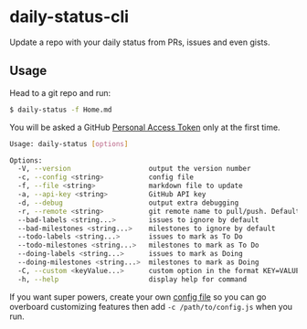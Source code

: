 # daily-status-cli

Update a repo with your daily status from PRs, issues and even gists.

## Usage

Head to a git repo and run:

```sh
$ daily-status -f Home.md
```

You will be asked a GitHub [Personal Access Token](https://github.com/settings/tokens) only at the first time.

```sh
Usage: daily-status [options]

Options:
  -V, --version                   output the version number
  -c, --config <string>           config file
  -f, --file <string>             markdown file to update
  -a, --api-key <string>          GitHub API key
  -d, --debug                     output extra debugging
  -r, --remote <string>           git remote name to pull/push. Default 'origin'
  --bad-labels <string...>        issues to ignore by default
  --bad-milestones <string...>    milestones to ignore by default
  --todo-labels <string...>       issues to mark as To Do
  --todo-milestones <string...>   milestones to mark as To Do
  --doing-labels <string...>      issues to mark as Doing
  --doing-milestones <string...>  milestones to mark as Doing
  -C, --custom <keyValue...>      custom option in the format KEY=VALUE
  -h, --help                      display help for command
```

If you want super powers, create your own [config file](config.template.js) so you can
go overboard customizing features then add `-c /path/to/config.js` when you run.
